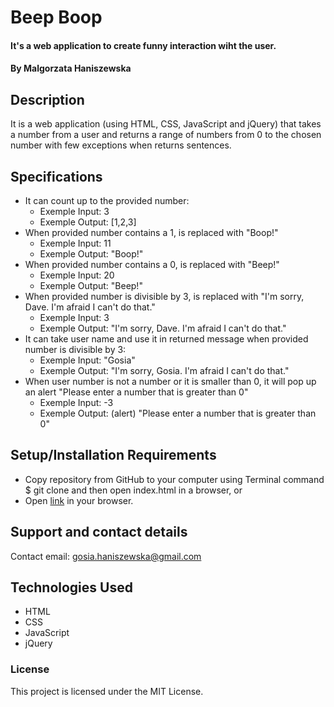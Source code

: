 # Beep Boop

#### It's a web application to create funny interaction wiht the user.

#### By Malgorzata Haniszewska

## Description
It is a web application (using HTML, CSS, JavaScript and jQuery) that takes a number from a user and returns a range of numbers from 0 to the chosen number with few exceptions when returns sentences.

## Specifications
* It can count up to the provided number:
  * Exemple Input: 3
  * Exemple Output: [1,2,3]
* When provided number contains a 1, is replaced with "Boop!"
  * Exemple Input: 11
  * Exemple Output: "Boop!"
* When provided number contains a 0, is replaced with "Beep!"
  * Exemple Input: 20
  * Exemple Output: "Beep!"
* When provided number is divisible by 3, is replaced with "I'm sorry, Dave. I'm afraid I can't do that."
  * Exemple Input: 3
  * Exemple Output: "I'm sorry, Dave. I'm afraid I can't do that."
* It can take user name and use it in returned message when provided number is divisible by 3:
  * Exemple Input: "Gosia"
  * Exemple Output: "I'm sorry, Gosia. I'm afraid I can't do that."
* When user number is not a number or it is smaller than 0, it will pop up an alert "Please enter a number that is greater than 0"
  * Exemple Input: -3
  * Exemple Output: (alert) "Please enter a number that is greater than 0"

## Setup/Installation Requirements

* Copy repository from GitHub to your computer using Terminal command $ git clone and then open index.html in a browser, or
* Open [link](https://yetka.github.io/Beep-Boop) in your browser.

## Support and contact details

Contact email: gosia.haniszewska@gmail.com

## Technologies Used

* HTML
* CSS
* JavaScript
* jQuery

### License

This project is licensed under the MIT License.
